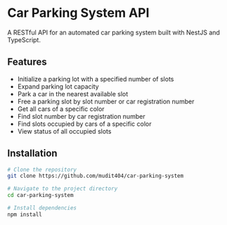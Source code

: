# Car Parking System API

A RESTful API for an automated car parking system built with NestJS and TypeScript.

## Features

- Initialize a parking lot with a specified number of slots
- Expand parking lot capacity
- Park a car in the nearest available slot
- Free a parking slot by slot number or car registration number
- Get all cars of a specific color
- Find slot number by car registration number
- Find slots occupied by cars of a specific color
- View status of all occupied slots

## Installation

```bash
# Clone the repository
git clone https://github.com/mudit404/car-parking-system

# Navigate to the project directory
cd car-parking-system

# Install dependencies
npm install